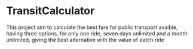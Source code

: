 # TransitCalculator
This project aim to calculate the best fare for public transport avaible, having three options, for only one ride, seven days unlimited and a month unlimited, giving the best alternative with the value of eatch ride
